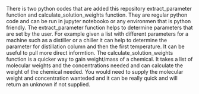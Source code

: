 There is two python codes that are added this repository extract_parameter function and calculate_solution_weights function. They are regular python code and can be run in jupyter notebooko or any environmen that is python friendly. 
The extract_parameter function helps to determine parameters that are set by the user. For example given a list with different parameters for a machine such as a distiller or a chiller it can help to determine the parameter for distillation column and then the first temperature. It can be useful to pull more direct informtion. 
The calculate_solution_weights function is a quicker way to gain weight/mass of a chemical. It takes a list of molecular weights and the concentrations needed and can calculate the weight of the chemical needed. You would need to supply the molecular weight and concentration wanteded and it can be really quick and will return an unknown if not supplied.

